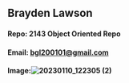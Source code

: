 ## Brayden Lawson
#### Repo: 2143 Object Oriented Repo
#### Email: bgl200101@gmail.com  
#### Image:![20230110_122305 (2)](https://user-images.githubusercontent.com/122930732/213790756-cd0fdbb4-030d-49ad-a03a-a9027a4c3acd.jpg)
